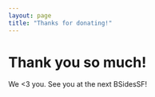 ```yaml
---
layout: page
title: "Thanks for donating!"
---
```


# Thank you so much!

We <3 you. See you at the next BSidesSF!
